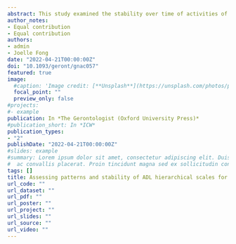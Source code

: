 ```yaml
---
abstract: This study examined the stability over time of activities of daily living (ADL) items in 3 comparable longitudinal data sets and evaluated ADL loss sequences for older adults in the United States, South Korea, and Japan. Item calibrations were sufficiently stable across measurement periods in each data set, reflecting a stable frame of reference. Scale stability is essential when exploiting longitudinal data to analyze patterns in ADL disabilities. The consistency in ADL scales across measurement periods supports their use as screening tools and identifying those at risk for transitions in care. Interventions to reduce dependency in bathing and dressing can help improve independent functioning for community-dwelling older adults.
author_notes:
- Equal contribution
- Equal contribution
authors:
- admin
- Joelle Fong
date: "2022-04-21T00:00:00Z"
doi: "10.1093/geront/gnac057"
featured: true
image:
  #caption: 'Image credit: [**Unsplash**](https://unsplash.com/photos/pLCdAaMFLTE)'
  focal_point: ""
  preview_only: false
#projects:
#- example
publication: In *The Gerontologist (Oxford University Press)*
#publication_short: In *ICW*
publication_types:
- "2"
publishDate: "2022-04-21T00:00:00Z"
#slides: example
#summary: Lorem ipsum dolor sit amet, consectetur adipiscing elit. Duis posuere tellus
#  ac convallis placerat. Proin tincidunt magna sed ex sollicitudin condimentum.
tags: []
title: Assessing patterns and stability of ADL hierarchical scales for functional disability assessment
url_code: ""
url_dataset: ""
url_pdf: ""
url_poster: ""
url_project: ""
url_slides: ""
url_source: ""
url_video: ""
---
```

